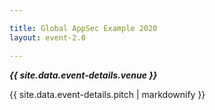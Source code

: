 ```yaml
---

title: Global AppSec Example 2020
layout: event-2.0

---
```


<!-- rebuild 13 -->

***{{ site.data.event-details.venue }}***

{{ site.data.event-details.pitch | markdownify }}



